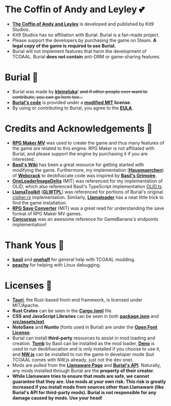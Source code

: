 <!-- TCOAAL -->
# The Coffin of Andy and Leyley 💕
- **[The Coffin of Andy and Leyley](https://store.steampowered.com/app/2378900/The_Coffin_of_Andy_and_Leyley/)** is developed and published by Kit9 Studios.
- Kit9 Studios has no affiliation with Burial. Burial is a fan-made project.
- Please support the developers by purchasing the game on Steam. **A legal copy of the game is required to use Burial.**
- Burial will not implement features that harm the development of TCOAAL. Burial **does not contain** anti-DRM or game-sharing features.

<!-- Burial -->
# Burial 🍅
- Burial was made by **[kleineluka](https://github.com/kleineluka)**! ~~and if other people ever want to contribute, you can go here too...~~
- **[Burial's code](https://www.github.com/kleineluka/burial)** is provided under a **[modified MIT](https://github.com/kleineluka/burial/blob/main/LICENSE) license**.
- By using or contributing to Burial, you agree to the **[EULA](https://github.com/kleineluka/burial/blob/main/EULA.md)**.

<!-- Credits & Acknowledgements -->
# Credits and Acknowledgements 🎉
- **[RPG Maker MV](https://www.rpgmakerweb.com/eula)** was used to create the game and thus many features of the game are related to this engine. RPG Maker is not affiliated with Burial, and please support the engine by purchasing it if you are interested.
- **[Basil's Wiki](https://coffin-wiki.basil.cafe/)** has been a great resource for getting started with modifying the game. Furthermore, my implementation ([**Hausmaerchen**](https://github.com/kleineluka/burial/tree/main/src-backend/bundled/hausmaerchen)) of [**Webcrack**](https://github.com/j4k0xb/webcrack) to deobfuscate code was inspired by [**Basil's Grimoire**](https://codeberg.org/basil/grimoire).
- **[OneLoaderImageDelta](https://github.com/rphsoftware/OneLoaderImageDelta)** (MIT) was referenced for my implementation of OLID, which also referenced Basil's TypeScript implementation [OLID.ts](https://codeberg.org/basil/OLID.ts).
- **[LlamaToolkit](https://github.com/Llamaware/LlamaToolkit/)** ([**GLWTPL**](https://github.com/me-shaon/GLWTPL)) was referenced for portions of Burial's original [cipher.rs](https://github.com/kleineluka/burial/blob/main/src-backend/src/utils/cipher.rs) implementation. Similarly, **[Llamaloader](https://github.com/Llamaware/LlamaLoader)** has a neat little trick to find the game installation.
- [**RPG Save Converter**](https://github.com/13xforever/rpgsave-converter) (MIT) was a great read for understanding the save format of RPG Maker MV games.
- [**Concursus**](https://github.com/MadMax1960/Concursus) was an awesome reference for GameBanana's endpoints implementation!

<!-- Thank Yous -->
# Thank Yous 🥰
- **[basil](https://basil.cafe/)** and **[onehalf](https://onehalf.dev/)** for general help with TCOAAL modding.
- **[peachy](https://linktr.ee/estrohoe)** for helping with Linux debugging.

<!-- Licenses -->
# Licenses 📖
- [**Tauri**](https://github.com/tauri-apps/tauri), the Rust-based front-end framework, is licensed under MIT/Apache.
- **Rust Crates** can be seen in the [**Cargo.toml**](https://github.com/kleineluka/burial/blob/main/src-backend/Cargo.toml) file.
- **CSS and JavaScript Libraries** can be seen in both [**package.json**](https://github.com/kleineluka/burial/blob/main/package.json) and [**src/assets/ext**](https://github.com/kleineluka/burial/tree/main/src-frontend/assets/ext).
-  **NotoSans** and **Nunito** (fonts used in Burial) are under the [**Open Font License**](https://openfontlicense.org/).
- Burial can install **third-party** resources to assist in mod loading and creation. [**Tomb**](https://codeberg.org/basil/tomb) by Basil can be installed as the mod loader, **[Deno](https://github.com/denoland/deno)** is used to run deobfuscation and is only installed if you choose to use it, and **[NW.js](https://nwjs.io/)** can be installed to run the game in developer mode (but TCOAAL comes with NW.js already, just not the dev one).
- Mods are pulled from the [**Llamaware Page**](https://github.com/Llamaware/Llamaware.github.io/tree/main/src) and **[Burial's API](https://github.com/kleineluka/burial/blob/main/api/foreign.json)**. Naturally, any mods installed through Burial are the **property of their creator**. 
- **While Llamaware tries to ensure that mods are safe, we cannot guarantee that they are. Use mods at your own risk. This risk is greatly increased if you install mods from sources other than Llamaware (like Burial's API for third-party mods). Burial is not responsible for any damage caused by mods. Use your head!**
